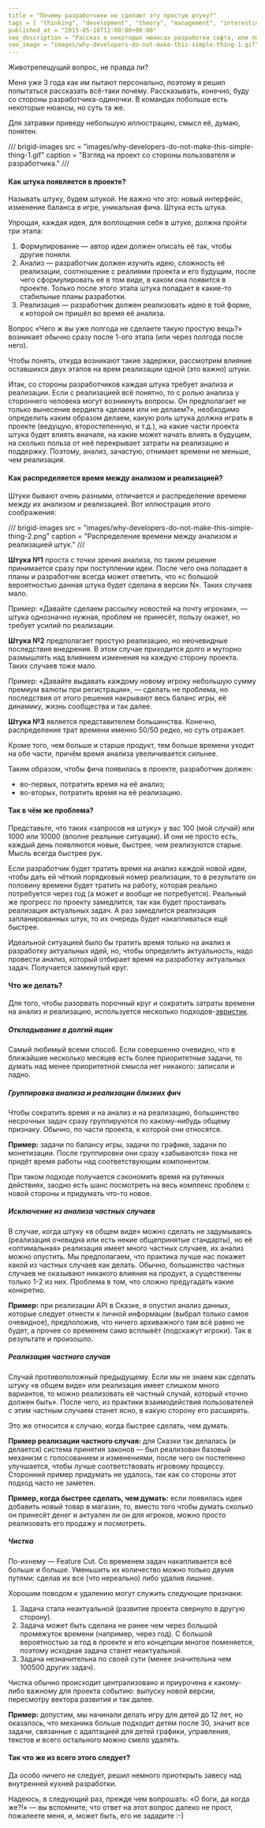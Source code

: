 ```yaml
---
title = "Почему разработчики не сделают эту простую штуку?"
tags = [ "thinking", "development", "theory", "management", "interesting", "best"]
published_at = "2015-05-10T12:00:00+00:00"
seo_description = "Рассказ о некоторых нюансах разработки софта, или почему элементарные фичи иногда сделать очень сложно."
seo_image = "images/why-developers-do-not-make-this-simple-thing-1.gif"
---
```


Животрепещущий вопрос, не правда ли?

Меня уже 3 года как им пытают персонально, поэтому я решил попытаться рассказать всё-таки почему. Рассказывать, конечно, буду со стороны разработчика-одиночки. В командах побольше есть некоторые нюансы, но суть та же.

Для затравки приведу небольшую иллюстрацию, смысл её, думаю, понятен.

/// brigid-images
src = "images/why-developers-do-not-make-this-simple-thing-1.gif"
caption = "Взгляд на проект со стороны пользователя и разработчика."
///

<!-- more -->

#### Как штука появляется в проекте?

Называть штуку, будем штукой. Не важно что это: новый интерфейс, изменение баланса в игре, уникальная фича. Штука есть штука.

Упрощая, каждая идея, для воплощения себя в штуке, должна пройти три этапа:

1. Формулирование — автор идеи должен описать её так, чтобы другие поняли.
2. Анализ — разработчик должен изучить идею, сложность её реализации, соотношение с реалиями проекта и его будущим, после чего сформулировать её в том виде, в каком она появится в проекте. Только после этого этапа штука попадает в какие-то стабильные планы разработки.
3. Реализация — разработчик должен реализовать идею в той форме, к которой он пришёл во время её анализа.

Вопрос «Чего ж вы уже полгода не сделаете такую простую вещь?» возникает обычно сразу после 1-ого этапа (или через полгода после него).

Чтобы понять, откуда возникают такие задержки, рассмотрим влияние оставшихся двух этапов на врем реализации одной (это важно) штуки.

Итак, со стороны разработчиков каждая штука требует анализа и реализации. Если с реализацией всё понятно, то с ролью анализа у стороннего человека могут возникнуть вопросы. Он предполагает не только вынесение вердикта «делаем или не делаем?», необходимо определить каким образом делаем, какую роль штука должна играть в проекте (ведущую, второстепенную, и т.д.), на какие части проекта штука будет влиять вначале, на какие может начать влиять в будущем, на сколько польза от неё перекрывает затраты на реализацию и поддержку. Поэтому, анализ, зачастую, отнимает времени не меньше, чем реализация.

#### Как распределяется время между анализом и реализацией?

Штуки бывают очень разными, отличается и распределение времени между их анализом и реализацией. Вот иллюстрация этого соображения:

/// brigid-images
src = "images/why-developers-do-not-make-this-simple-thing-2.png"
caption = "Распределение времени между анализом и реализацией штук."
///

**Штука №1** проста с точки зрения анализа, по таким решение принимается сразу при поступлении идеи. После чего она попадает в планы и разработчик всегда может ответить, что «с большой вероятностью данная штука будет сделана в версии N». Таких случаев мало.

Пример: «Давайте сделаем рассылку новостей на почту игрокам», — штука однозначно нужная, проблем не принесёт, пользу окажет, но требует усилий по реализации.

**Штука №2** предполагает простую реализацию, но неочевидные последствия внедрения. В этом случае приходится долго и муторно размышлять над влиянием изменения на каждую сторону проекта. Таких случаев тоже мало.

Пример: «Давайте выдавать каждому новому игроку небольшую сумму премиум валюты при регистрации», — сделать не проблема, но последствия от этого решения накрывают весь баланс игры, её динамику, жизнь сообщества и так далее.

**Штука №3** является представителем большинства. Конечно, распределение трат времени именно 50/50 редко, но суть отражает.

Кроме того, чем больше и старше продукт, тем больше времени уходит на обе части, причём время анализа увеличивается сильнее.

Таким образом, чтобы фича появилась в проекте, разработчик должен:

- во-первых, потратить время на её анализ;
- во-вторых, потратить время на её реализацию.

#### Так в чём же проблема?

Представьте, что таких «запросов на штуку» у вас 100 (мой случай) или 1000 или 10000 (вполне реальные ситуации). И они не просто есть, каждый день появляются новые, быстрее, чем реализуются старые. Мысль всегда быстрее рук.

Если разработчик будет тратить время на анализ каждой новой идеи, чтобы дать ей чёткий порядковый номер реализации, то в результате он половину времени будет тратить на работу, которая реально потребуется через год (а может и вообще не потребуется). Реальный же прогресс по проекту замедлится, так как будет простаивать реализация актуальных задач. А раз замедлится реализация запланированных штук, то их очередь будет накапливаться ещё быстрее.

Идеальной ситуацией было бы тратить время только на анализ и разработку актуальных идей, но, чтобы определить актуальность, надо провести анализ, который отбирает время на разработку актуальных задач. Получается замкнутый круг.

#### Что же делать?

Для того, чтобы разорвать порочный круг и сократить затраты времени на анализ и реализацию, используется несколько подходов-[эвристик](https://ru.wikipedia.org/wiki/Эвристический_алгоритм).

##### Откладывание в долгий ящик

Самый любимый всеми способ. Если совершенно очевидно, что в ближайшие несколько месяцев есть более приоритетные задачи, то думать над менее приоритетной смысла нет никакого: записали и ладно.

##### Группировка анализа и реализации близких фич

Чтобы сократить время и на анализ и на реализацию, большинство несрочных задач сразу группируются по какому-нибудь общему признаку. Обычно, по части проекта, к которой они относятся.

**Пример:** задачи по балансу игры, задачи по графике, задачи по монетизации. После группировки они сразу «забываются» пока не придёт время работы над соответствующим компонентом.

При таком подходе получается сэкономить время на рутинных действиях, заодно есть шанс посмотреть на весь комплекс проблем с новой стороны и придумать что-то новое.

##### Исключение из анализа частных случаев

В случае, когда штуку «в общем виде» можно сделать не задумываясь (реализация очевидна или есть некие общепринятые стандарты), но её «оптимальная» реализация имеет много частных случаев, их анализ можно опустить. Мы предполагаем, что практика лучше нас покажет какой из частных случаев как делать. Обычно, большинство частных случаев не оказывают никакого влияния на продукт, а существенны только 1-2 из них. Проблема в том, что сложно предугадать какие конкретно.

**Пример:** при реализации API в Сказке, я опустил анализ данных, которые следует отнести к личной информации (выбрал только самое очевидное), предположив, что ничего архиважного там всё равно не будет, а прочее со временем само всплывёт (подскажут игроки). Так в результате и произошло.

##### Реализация частного случая

Случай противоположный предыдущему. Если мы не знаем как сделать штуку «в общем виде» или реализация имеет слишком много вариантов, то можно реализовать её частный случай, который «точно должен быть». После чего, из практики взаимодействия пользователей с этим частным случаем станет ясно, в какую сторону его расширять.

Это же относится к случаю, когда быстрее сделать, чем думать.

**Пример реализации частного случая:** для Сказки так делалась (и делается) система принятия законов — был реализован базовый механизм с голосованием и изменениями, после чего он постепенно улучшается, чтобы лучше соответствовать игровому процессу. Сторонний пример придумать не удалось, так как со стороны этот подход часто не заметен.

**Пример, когда быстрее сделать, чем думать:** если появилась идея добавить новый товар в магазин, то, вместо того чтобы думать сколько он принесёт денег и актуален ли он для игроков, можно просто реализовать его продажу и посмотреть.

##### Чистка

По-ихнему — Feature Cut. Со временем задач накапливается всё больше и больше. Уменьшить их количество можно только двумя путями: сделав их все (что нереально) либо удалив лишние.

Хорошим поводом к удалению могут служить следующие признаки:

1. Задача стала неактуальной (развитие проекта свернуло в другую сторону).
2. Задача может быть сделана не ранее чем через большой промежуток времени (например, через год). С большой вероятностью за год в проекте и его концепции многое поменяется, поэтому исходная задача станет неактуальной.
3. Задача незначительна по своей сути (менее значительна чем 100500 других задач).

Чистка обычно происходит централизовано и приурочена к какому-либо важному для проекта событию: выпуску новой версии, пересмотру вектора развития и так далее.

**Пример:** допустим, мы начинали делать игру для детей до 12 лет, но оказалось, что механика больше подходит детям после 30, значит все задачи, связанные с адаптацией для детей графики, управления, текстов и всего остального можно смело удалять.

#### Так что же из всего этого следует?

Да особо ничего не следует, решил немного приоткрыть завесу над внутренней кухней разработки.

Надеюсь, в следующий раз, прежде чем вопрошать: «О боги, да когда же?!» — вы вспомните, что ответ на этот вопрос далеко не прост, пожалеете меня, и, может быть, его не зададите :-)
